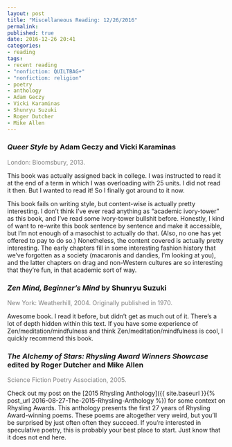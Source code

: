 ```yaml
---
layout: post
title: "Miscellaneous Reading: 12/26/2016"
permalink:
published: true
date: 2016-12-26 20:41
categories:
- reading
tags:
- recent reading
- "nonfiction: QUILTBAG+"
- "nonfiction: religion"
- poetry
- anthology
- Adam Geczy
- Vicki Karaminas
- Shunryu Suzuki
- Roger Dutcher
- Mike Allen
---
```


### *Queer Style* by Adam Geczy and Vicki Karaminas

<p style="color: gray;">London: Bloomsbury, 2013.</p>

This book was actually assigned back in college. I was instructed to read it at the end of a term in which I was overloading with 25 units. I did not read it then. But I wanted to read it! So I finally got around to it now.

This book fails on writing style, but content-wise is actually pretty interesting. I don’t think I’ve ever read anything as “academic ivory-tower” as this book, and I’ve read some ivory-tower bullshit before. Honestly, I kind of want to re-write this book sentence by sentence and make it accessible, but I’m not enough of a masochist to actually do that. (Also, no one has yet offered to pay to do so.) Nonetheless, the content covered is actually pretty interesting. The early chapters fill in some interesting fashion history that we’ve forgotten as a society (macaronis and dandies, I’m looking at you), and the latter chapters on drag and non-Western cultures are so interesting that they’re fun, in that academic sort of way.

### *Zen Mind, Beginner’s Mind* by Shunryu Suzuki

<p style="color: gray;">New York: Weatherhill, 2004. Originally published in 1970.</p>

Awesome book. I read it before, but didn’t get as much out of it. There’s a lot of depth hidden within this text. If you have some experience of Zen/meditation/mindfulness and think Zen/meditation/mindfulness is cool, I quickly recommend this book.

### *The Alchemy of Stars: Rhysling Award Winners Showcase* edited by Roger Dutcher and Mike Allen

<p style="color: gray;">Science Fiction Poetry Association, 2005.</p>

Check out my post on the [2015 Rhysling Anthology]({{ site.baseurl }}{% post_url 2016-08-27-The-2015-Rhysling-Anthology %}) for some context on Rhysling Awards. This anthology presents the first 27 years of Rhysling Award-winning poems. These poems are altogether  very weird, but you’ll be surprised by just often often they succeed. If you’re interested in speculative poetry, this is probably your best place to start. Just know that it does not end here.
